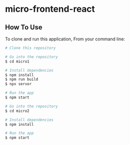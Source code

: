 ﻿# micro-frontend-react
 


## How To Use

To clone and run this application, From your command line:

```bash
# Clone this repository

# Go into the repository
$ cd micro1

# Install dependencies
$ npm install
$ npm run build
$ npx servor

# Run the app
$ npm start

# Go into the repository
$ cd micro2

# Install dependencies
$ npm install

# Run the app
$ npm start

```





